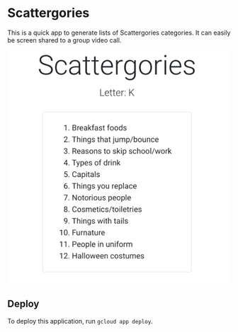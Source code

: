 # Scattergories

This is a quick app to generate lists of Scattergories categories. It can
easily be screen shared to a group video call. 

<img src="https://raw.githubusercontent.com/agale123/scattergories/master/scattergories.png" width="500px">

## Deploy

To deploy this application, run `gcloud app deploy`.